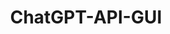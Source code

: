 ---
title: ChatGPT-API-GUI
description: ChatGPTのAPIをGUIで使えるようにした物です。
lang: Python3
GitHub: https://github.com/navleorange/ChatGPT-API-GUI
---